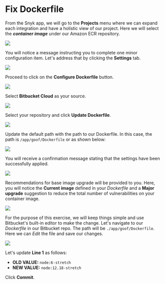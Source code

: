 # Fix Dockerfile

From the Snyk app, we will go to the **Projects** menu where we can expand each integration and have a holistic view of our project. Here we will select the _**container image**_ under our Amazon ECR repository.

![](../../../.gitbook/assets/snyk-projects-02.png)

You will notice a message instructing you to complete one minor configuration item. Let's address that by clicking the **Settings** tab.

![](../../../.gitbook/assets/snyk-docker-fix-01.png)

Proceed to click on the **Configure Dockerfile** button.

![](../../../.gitbook/assets/snyk-docker-fix-02.png)

Select **Bitbucket Cloud** as your source.

![](../../../.gitbook/assets/snyk-docker-fix-03.png)

Select your repository and click **Update Dockerfile**.

![](../../../.gitbook/assets/snyk-docker-fix-04.png)

Update the default path with the path to our Dockerfile. In this case, the path is `/app/goof/Dockerfile` or as shown below:

![](../../../.gitbook/assets/snyk-docker-fix-05.png)

You will receive a confirmation message stating that the settings have been successfully applied.

![](../../../.gitbook/assets/snyk-docker-fix-06.png)

Recommendations for base image upgrade will be provided to you. Here, you will notice the **Current image** defined in your _Dockerfile_ and a **Major upgrade** suggestion to reduce the total number of vulnerabilities on your container image.

![](../../../.gitbook/assets/snyk-docker-fix-07.png)

For the purpose of this exercise, we will keep things simple and use Bitbucket's built-in editor to make the change. Let's navigate to our _Dockerfile_ in our Bitbucket repo. The path will be `./app/goof/Dockerfile`. Here we can _Edit_ the file and save our changes.

![](../../../.gitbook/assets/bitbucket-edit-dockerfile.png)

Let's update **Line 1** as follows:

* **OLD VALUE:** `node:6-stretch`
* **NEW VALUE:** `node:12.18-stretch`

Click **Commit**.

